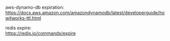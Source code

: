 aws-dynamo-db expiration: </br>
https://docs.aws.amazon.com/amazondynamodb/latest/developerguide/howitworks-ttl.html </br>

redis expire: </br>
https://redis.io/commands/expire </br>
 